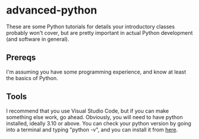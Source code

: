 # advanced-python
These are some Python tutorials for details your introductory classes probably won't cover, but are pretty important in actual Python development (and software in general).

## Prereqs
I'm assuming you have some programming experience, and know at least the basics of Python.

## Tools
I recommend that you use Visual Studio Code, but if you can make something else work, go ahead. Obviously, you will need to have python installed, ideally 3.10 or above. You can check your python version by going into a terminal and typing "python -v", and you can install it from <a href=https://www.python.org/downloads/>here</a>.